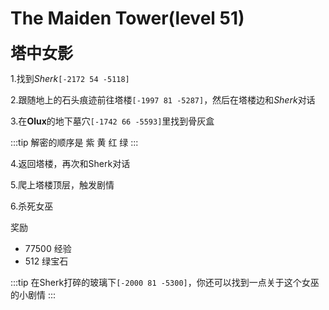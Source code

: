 # The Maiden Tower(level 51)
<span style="font-size: 25px;">**塔中女影**</span>

1.找到*Sherk*`[-2172 54 -5118]`

2.跟随地上的石头痕迹前往塔楼`[-1997 81 -5287]`，然后在塔楼边和*Sherk*对话

3.在**Olux**的地下墓穴`[-1742 66 -5593]`里找到骨灰盒

:::tip
解密的顺序是 紫 黄 红 绿
:::

4.返回塔楼，再次和Sherk对话

5.爬上塔楼顶层，触发剧情

6.杀死女巫

奖励
+ 77500 经验
+ 512 绿宝石

:::tip
在Sherk打碎的玻璃下`[-2000 81 -5300]`，你还可以找到一点关于这个女巫的小剧情
:::